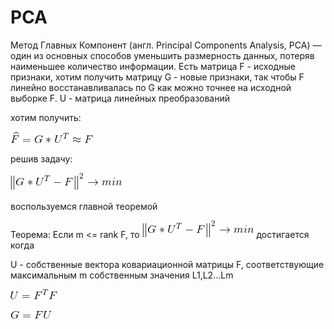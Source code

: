 # PCA

Метод Главных Компонент (англ. Principal Components Analysis, PCA) — один из основных способов уменьшить размерность данных, потеряв наименьшее количество информации.
Есть матрица F - исходные признаки, хотим получить матрицу G - новые признаки, так чтобы F линейно восстанавливалась по G как можно точнее на исходной выборке F.
U - матрица линейных преобразований

хотим получить: 

![](https://raw.githubusercontent.com/okiochan/PCA/master/formula/f1.gif)

решив задачу:

![](https://raw.githubusercontent.com/okiochan/PCA/master/formula/f2.gif)

воспользуемся главной теоремой

Теорема:
Если m <= rank F, то
![](https://raw.githubusercontent.com/okiochan/PCA/master/formula/f2.gif)
достигается когда
    
U - собственные вектора ковариационной матрицы F, соответствующие максимальным m собственным значения L1,L2...Lm
    
![](https://raw.githubusercontent.com/okiochan/PCA/master/formula/f3.gif)

![](https://raw.githubusercontent.com/okiochan/PCA/master/formula/f4.gif)